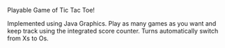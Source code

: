 Playable Game of Tic Tac Toe!

Implemented using Java Graphics. Play as many games as you want and keep track using the integrated score counter. Turns automatically switch from Xs to Os.
